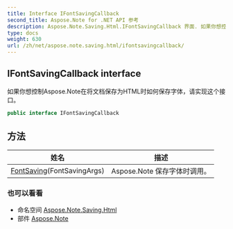 ```yaml
---
title: Interface IFontSavingCallback
second_title: Aspose.Note for .NET API 参考
description: Aspose.Note.Saving.Html.IFontSavingCallback 界面. 如果你想控制Aspose.Note在将文档保存为HTML时如何保存字体请实现这个接口
type: docs
weight: 630
url: /zh/net/aspose.note.saving.html/ifontsavingcallback/
---
```

## IFontSavingCallback interface

如果你想控制Aspose.Note在将文档保存为HTML时如何保存字体，请实现这个接口。

```csharp
public interface IFontSavingCallback
```

## 方法

| 姓名 | 描述 |
| --- | --- |
| [FontSaving](../../aspose.note.saving.html/ifontsavingcallback/fontsaving/)(FontSavingArgs) | Aspose.Note 保存字体时调用。 |

### 也可以看看

* 命名空间 [Aspose.Note.Saving.Html](../../aspose.note.saving.html/)
* 部件 [Aspose.Note](../../)


